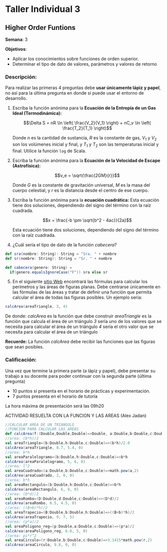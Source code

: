 # Taller Individual  3
## Higher Order Funtions

**Semana**: 3

**Objetivos**:

- Aplicar los conocimientos sobre funciones de orden superior.
- Determinar el tipo de dato de valores, parámetros y valores de retorno

### Descripción:

Para realizar las primeras 4 preguntas debe **usar únicamente lápiz y papel**, no así para la última pregunta en donde si puede usar el entorno de desarrollo.

1. Escriba la función anónima para la **Ecuación de la Entropía de un Gas Ideal (Termodinámica):** 
   
   $$\Delta S = nR \ln \left( \frac{V_2}{V_1} \right) + nC_v \ln \left( \frac{T_2}{T_1} \right)$$ 

   Donde $n$ es la cantidad de sustancia, $R$ es la constante de gas, $V_1$ y $V_2$ son los volúmenes inicial y final, y $T_1$ y $T_2$ son las temperaturas inicial y final. Utilice la función ``log`` de Scala. 


2. Escriba la función anónima para la **Ecuación de la Velocidad de Escape (Astrofísica):** 

    $$v_e = \sqrt{\frac{2GM}{r}}$$

   Donde $G$ es la constante de gravitación universal, $M$ es la masa del cuerpo celestial, y $r$ es la distancia desde el centro de ese cuerpo.

3. Escriba la función anónima para la **ecuación cuadrática:** Esta ecuación tiene dos soluciones, dependiendo del signo del término con la raíz cuadrada.
   
   $$x = \frac{-b \pm \sqrt{b^2 - 4ac}}{2a}$$

   Esta ecuación tiene dos soluciones, dependiendo del signo del término con la raíz cuadrada.

4. ¿Cuál sería el tipo de dato de la función *cabecera*?

```scala
def sra(nombre: String): String = "Sra. " + nombre
def sr(nombre: String): String = "Sr. " + nombre

def cabecera(genero: String) =
  if(genero.equalsIgnoreCase("F")) sra else sr
```

5. En el siguiente [sitio Web](https://es.scribd.com/document/561144117/3513b6) encontrará las fórmulas para calcular los perímetros y las áreas de figuras planas. Debe centrarse únicamente en las fórmulas de las áreas y tratar de definir una función que permita calcular el área de todas las figuras posibles. Un ejemplo sería:

```scala
calcArea(areaTriangle, 3, 4)
```

De donde:
*calcArea* es la función que debe construir
*areaTriangle* es la función que calcula el área de un triángulo
*3* sería uno de los valores que se necesita para calcular el área de un triángulo
*4* sería el otro valor que se necesita para calcular el área de un triángulo

**Recuerde:** La función *calcArea* debe recibir las funciones que las figuras que sean posibles.


### Calificación:

Una vez que termine la primera parte (a lápiz y papel), debe presentar su trabajo a su docente para poder continuar con la segunda parte (última pregunta)

- 10 puntos si presenta en el horario de prácticas y experimentación.
- 7 puntos presenta en el horario de tutoría

La hora máxima de presentación será las 09h20

ACTIVIDAD RESUELTA CON LA FUNCION Y LAS AREAS (Alex Jadan)
```scala
//CALCULAR AREA DE UN TRIANGULO
//FUNCION PARA CALCULAR LAS AREAS
def calcArea(f:(Double,Double,Double)=>Double, a:Double,b:Double,c:Double)=f(a,b,c)
//area: (b*h)/2
val areaTriangle=(b:Double,h:Double,c:Double)=>(b*h)/2.0
calcArea(areaTriangle, 8.7, 5.4, 0)
//area: b*h
val areaParalelogramo=(b:Double,h:Double,c:Double)=>b*h
calcArea(areaParalelogramo, 5, 6, 0)
//area: l^2
val areaCuadrado=(a:Double,b:Double,c:Double)=>math.pow(a,2)
calcArea(areaCuadrado, 2, 0, 0)
//area: b*h
val areaRectangulo=(b:Double,h:Double,c:Double)=>b*h
calcArea(areaRectangulo, 6, 9, 0)
//area: (D*d)/2
val areaRombo=(D:Double,d:Double,c:Double)=>(D*d)/2
calcArea(areaRombo, 6.5, 4.5, 0)
//area: ((B+b)*h)/2
val areaTrapecio=(B:Double,b:Double,h:Double)=>((B+b)*h)/2
calcArea(areaTrapecio, 9, 7, 5)
//area: (p*a)/2
val areaPoligono_reg=(p:Double,a:Double,c:Double)=>(p*a)/2
calcArea(areaPoligono_reg, 6.6, 5, 0)
//area: pi*r^2
val areaCirculo=(r:Double,b:Double,c:Double)=>3.1415*math.pow(r,2)
calcArea(areaCirculo, 9.8, 0, 0)
```
